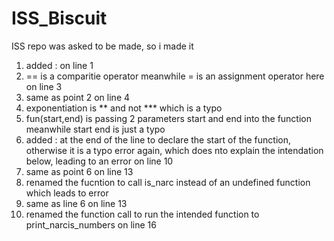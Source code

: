 # ISS_Biscuit
ISS repo was asked to be made, so i made it
1) added : on line 1
2) == is a comparitie operator meanwhile = is an assignment operator here on line 3
3) same as point 2 on line 4
4) exponentiation is ** and not *** which is a typo
5) fun(start,end) is passing 2 parameters start and end into the function meanwhile start end is just a typo
6) added : at the end of the line to declare the start of the function, otherwise it is a typo error again, which does nto explain the intendation below, leading to an error on line 10
7) same as point 6 on line 13
8) renamed the fucntion to call is_narc instead of an undefined function which leads to error
9) same as line 6 on line 13
10) renamed the function call to run the intended function to print_narcis_numbers on line 16
